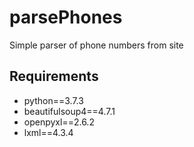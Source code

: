 # parsePhones
Simple parser of phone numbers from site

## Requirements
  + python==3.7.3
  + beautifulsoup4==4.7.1
  + openpyxl==2.6.2
  + lxml==4.3.4
  
  
  
